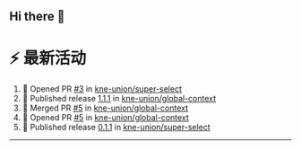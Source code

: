 ## Hi there 👋

<!--

**Here are some ideas to get you started:**

🙋‍♀️ A short introduction - what is your organization all about?
🌈 Contribution guidelines - how can the community get involved?
👩‍💻 Useful resources - where can the community find your docs? Is there anything else the community should know?
🍿 Fun facts - what does your team eat for breakfast?
🧙 Remember, you can do mighty things with the power of [Markdown](https://docs.github.com/github/writing-on-github/getting-started-with-writing-and-formatting-on-github/basic-writing-and-formatting-syntax)
-->


# ⚡ 最新活动

<!--START_SECTION:activity-->
1. 💪 Opened PR [#3](https://github.com/kne-union/super-select/pull/3) in [kne-union/super-select](https://github.com/kne-union/super-select)
2. 🚀 Published release [1.1.1](https://github.com/kne-union/global-context/releases/tag/1.1.1) in [kne-union/global-context](https://github.com/kne-union/global-context)
3. 🎉 Merged PR [#5](https://github.com/kne-union/global-context/pull/5) in [kne-union/global-context](https://github.com/kne-union/global-context)
4. 💪 Opened PR [#5](https://github.com/kne-union/global-context/pull/5) in [kne-union/global-context](https://github.com/kne-union/global-context)
5. 🚀 Published release [0.1.1](https://github.com/kne-union/super-select/releases/tag/0.1.1) in [kne-union/super-select](https://github.com/kne-union/super-select)
<!--END_SECTION:activity-->

---
